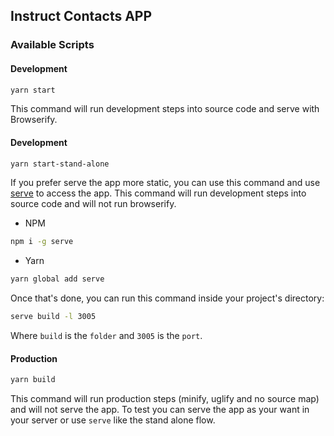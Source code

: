 ## Instruct Contacts APP

### Available Scripts
#### Development
```bash
yarn start
```
This command will run development steps into source code and serve with Browserify.

#### Development
```bash
yarn start-stand-alone
```
If you prefer serve the app more static, you can use this command and use [serve](https://www.npmjs.com/package/serve) to access the app.
This command will run development steps into source code and will not run browserify.

- NPM
```bash
npm i -g serve
```

- Yarn
```bash
yarn global add serve
```

Once that's done, you can run this command inside your project's directory:

```bash
serve build -l 3005
```

Where `build` is the `folder` and `3005` is the `port`.

#### Production
```bash
yarn build
```
This command will run production steps (minify, uglify and no source map) and will not serve the app.
To test you can serve the app as your want in your server or use `serve` like the stand alone flow.